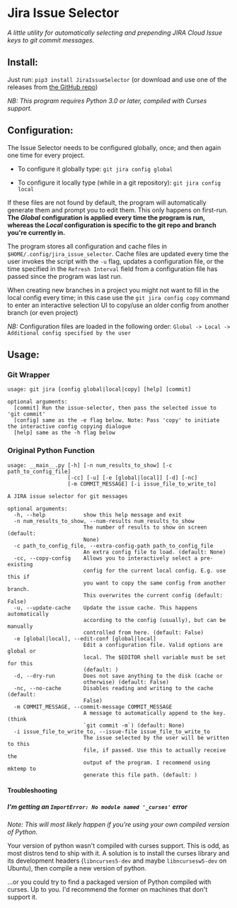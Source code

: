 # Jira Issue Selector
*A little utility for automatically selecting and prepending JIRA Cloud Issue keys to git commit messages.*

## Install: 

Just run: `pip3 install JiraIssueSelector` (or download and use one of the releases from [the GitHub repo](https://github.com/Berulacks/git-jira-issue-selector))

*NB: This program requires Python 3.0 or later, compiled with Curses support.*

## Configuration:

The Issue Selector needs to be configured globally, once; and then again one
time for every project.

* To configure it globally type: `git jira config global`

* To configure it locally type (while in a git repository): `git jira config local`


If these files are not found by default, the program will automatically
generate them and prompt you to edit them. This only happens on first-run. **The _Global_ configuration is applied every time the program is run, whereas the _Local_ configuration is specific to the git repo and branch you're currently in.**

The program stores all configuration and cache files in `$HOME/.config/jira_issue_selector`. Cache files are updated every time the user invokes the script with the `-u` flag, updates a configuration file, or the time specified in the `Refresh Interval` field from a configuration file has passed since the program was last run.

When creating new branches in a project you might not want to fill in the local config every time; in this case use the `git jira config copy` command to enter an interactive selection UI to copy/use an older config from another branch (or even project)

_NB:_ Configuration files are loaded in the following order: `Global -> Local -> Additional config specified by the user`

## Usage: 

### Git Wrapper

```
usage: git jira [config global|local|copy] [help] [commit]

optional arguments:
  [commit] Run the issue-selector, then pass the selected issue to 'git commit'
  [config] same as the -e flag below. Note: Pass 'copy' to initiate the interactive config copying dialogue
  [help] same as the -h flag below
```

### Original Python Function

```
usage: __main__.py [-h] [-n num_results_to_show] [-c path_to_config_file]
                   [-cc] [-u] [-e [global|local]] [-d] [-nc]
                   [-m COMMIT_MESSAGE] [-i issue_file_to_write_to]

A JIRA issue selector for git messages

optional arguments:
  -h, --help            show this help message and exit
  -n num_results_to_show, --num-results num_results_to_show
                        The number of results to show on screen (default:
                        None)
  -c path_to_config_file, --extra-config-path path_to_config_file
                        An extra config file to load. (default: None)
  -cc, --copy-config    Allows you to interactively select a pre-existing
                        config for the current local config. E.g. use this if
                        you want to copy the same config from another branch.
                        This overwrites the current config (default: False)
  -u, --update-cache    Update the issue cache. This happens automatically
                        according to the config (usually), but can be manually
                        controlled from here. (default: False)
  -e [global|local], --edit-conf [global|local]
                        Edit a configuration file. Valid options are global or
                        local. The $EDITOR shell variable must be set for this
                        (default: )
  -d, --dry-run         Does not save anything to the disk (cache or
                        otherwise) (default: False)
  -nc, --no-cache       Disables reading and writing to the cache (default:
                        False)
  -m COMMIT_MESSAGE, --commit-message COMMIT_MESSAGE
                        A message to automatically append to the key. (think
                        `git commit -m`) (default: None)
  -i issue_file_to_write_to, --issue-file issue_file_to_write_to
                        The issue selected by the user will be written to this
                        file, if passed. Use this to actually receive the
                        output of the program. I recommend using mktemp to
                        generate this file path. (default: )
```

#### Troubleshooting

##### I'm getting an `ImportError: No module named '_curses'` error
_Note: This will most likely happen if you're using your own compiled version of Python._

Your version of python wasn't compiled with curses support. This is odd, as most distros tend to ship with it. A solution is to install the curses library and its development headers (`libncurses5-dev` and maybe `libncursesw5-dev` on Ubuntu), then compile a new version of python.

...or you could try to find a packaged version of Python compiled with curses. Up to you. I'd recommend the former on machines that don't support it.
